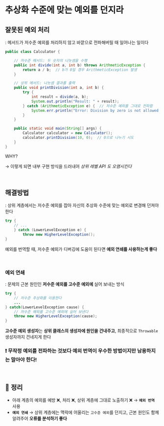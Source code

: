 # 추상화 수준에 맞는 예외를 던지라

## 잘못된 예외 처리
: 메서드가 저수준 예외를 처리하지 않고 바깥으로 전파해버릴 때 일어나는 일이다

```java
public class Calculator {

    // 저수준 메서드: 두 숫자의 나눗셈을 수행
    public int divide(int a, int b) throws ArithmeticException {
        return a / b;  // b가 0일 경우 ArithmeticException 발생
    }

    // 상위 메서드: 나눗셈 결과를 출력
    public void printDivision(int a, int b) {
        try {
            int result = divide(a, b);
            System.out.println("Result: " + result);
        } catch (ArithmeticException e) {  // 저수준 예외를 그대로 전파함
            System.err.println("Error: Division by zero is not allowed.");  // 내부 구현의 세부 사항을 드러냄
        }
    }

    public static void main(String[] args) {
        Calculator calculator = new Calculator();
        calculator.printDivision(10, 0);  // 0으로 나누기 시도
    }
}
```

WHY?

→ 이렇게 되면 내부 구현 방식을 드러내어 *상위 레벨 API 도 오염시킨다*

</br>

## 해결방법
: 상위 계층에서는 저수준 예외를 잡아 자신의 추상화 수준에 맞는 예외로 변경해 던져야 한다


```java
try {
    // ... 
    } catch (LowerLevelException e) {
        throw new HigherLevelException();
}
```

예외를 번역할 때, 저수준 예외가 디버깅에 도움이 된다면 **예외 연쇄를 사용하는게 좋다**

</br>

### 예외 연쇄
: 문제의 근본 원인인 **저수준 예외를 고수준 예외에** 실어 보내는 방식


```java
try {
    // 저수준 추상화를 이용한다
    ...
} catch(LowerLevelException cause) {
    // 저수준 예외를 고수준 예외에 실어 보낸다
    throw new HigherLevelException(cause);
}
```

**고수준 예외 생성자**는 **상위 클래스의 생성자에 원인을 건내주고**, 최종적으로 `Throwable` 생성자까지 건네지게 한다

### **❗️ 무작정 예외를 전파하는 것보다 예외 번역이 우수한 방법이지만 남용하지는 말아야 한다!**

</br>

## 🎯 정리
* 아래 계층의 예외를 예방 ❌, 처리 ❌, 상위 계층에 그대로 노출하기 ❌ → **`예외 번역`** 사용
* **`예외 연쇄`** → 상위 계층에는 맥락에 어울리는 `고수준 예외`를 던지고, 근본 원인도 함께 알려주어 **오류를 분석하기 좋다**
